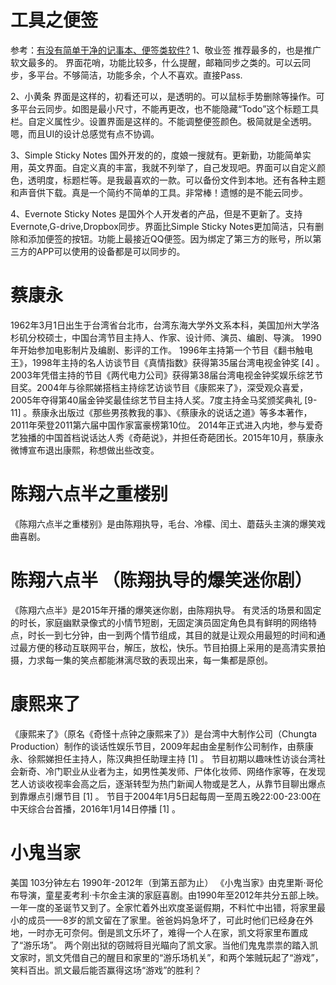 # 工具之便签

参考：[有没有简单干净的记事本、便签类软件?](https://www.zhihu.com/question/271702956/answer/570135466)
1、敬业签
推荐最多的，也是推广软文最多的。
界面花哨，功能比较多，什么提醒，邮箱同步之类的。可以云同步，多平台。不够简洁，功能多余，个人不喜欢。直接Pass.

2、小黄条
界面是这样的，初看还可以，是透明的。可以鼠标手势删除等操作。可多平台云同步。如图是最小尺寸，不能再更改，也不能隐藏“Todo”这个标题工具栏。自定义属性少。设置界面是这样的。不能调整便签颜色。极简就是全透明。嗯，而且UI的设计总感觉有点不协调。

3、Simple Sticky Notes
国外开发的的，度娘一搜就有。更新勤，功能简单实用，英文界面。自定义真的丰富，我就不列举了，自己发现吧。界面可以自定义颜色，透明度，标题栏等。是我最喜欢的一款。可以备份文件到本地。还有各种主题和声音供下载。真是一个简约不简单的工具。非常棒！遗憾的是不能云同步。

4、Evernote Sticky Notes
是国外个人开发者的产品，但是不更新了。支持Evernote,G-drive,Dropbox同步。界面比Simple Sticky Notes更加简洁，只有删除和添加便签的按钮。功能上最接近QQ便签。因为绑定了第三方的账号，所以第三方的APP可以使用的设备都是可以同步的。














# 蔡康永
1962年3月1日出生于台湾省台北市，台湾东海大学外文系本科，美国加州大学洛杉矶分校硕士，中国台湾节目主持人、作家、设计师、演员、编剧、导演。
1990年开始参加电影制片及编剧、影评的工作。 1996年主持第一个节目《翻书触电王》，1998年主持的名人访谈节目《真情指数》获得第35届台湾电视金钟奖 [4]  。2003年凭借主持的节目《两代电力公司》获得第38届台湾电视金钟奖娱乐综艺节目奖。2004年与徐熙娣搭档主持综艺访谈节目《康熙来了》，深受观众喜爱，2005年夺得第40届金钟奖最佳综艺节目主持人奖。7度主持金马奖颁奖典礼 [9-11]  。蔡康永出版过《那些男孩教我的事》、《蔡康永的说话之道》等多本著作，2011年荣登2011第六届中国作家富豪榜第10位。
2014年正式进入内地，参与爱奇艺独播的中国首档说话达人秀《奇葩说》，并担任奇葩团长。2015年10月，蔡康永微博宣布退出康熙，称想做出些改变。

# 陈翔六点半之重楼别 
《陈翔六点半之重楼别》是由陈翔执导，毛台、冷檬、闰土、蘑菇头主演的爆笑戏曲喜剧。

# 陈翔六点半 （陈翔执导的爆笑迷你剧） 
《陈翔六点半》是2015年开播的爆笑迷你剧，由陈翔执导。
有灵活的场景和固定的时长，家庭幽默录像式的小情节短剧，无固定演员固定角色具有鲜明的网络特点，时长一到七分钟，由一到两个情节组成，其目的就是让观众用最短的时间和通过最方便的移动互联网平台，解压，放松，快乐。节目拍摄上采用的是高清实景拍摄，力求每一集的笑点都能淋漓尽致的表现出来，每一集都是原创。

# 康熙来了 
《康熙来了》（原名《奇怪十点钟之康熙来了》）是台湾中大制作公司（Chungta Production）制作的谈话性娱乐节目，2009年起由金星制作公司制作，由蔡康永、徐熙娣担任主持人，陈汉典担任助理主持 [1]  。
节目初期以趣味性访谈台湾社会新奇、冷门职业从业者为主，如男性美发师、尸体化妆师、网络作家等，在发现艺人访谈收视率会高之后，逐渐转型为热门新闻人物或是艺人，从靠节目聊出爆点到靠爆点引爆节目 [1]  。
节目于2004年1月5日起每周一至周五晚22:00-23:00在中天综合台首播，2016年1月14日停播 [1]  。

# 小鬼当家 
美国 103分钟左右 1990年-2012年（到第五部为止）
《小鬼当家》由克里斯·哥伦布导演，童星麦考利·卡尔金主演的家庭喜剧。由1990年至2012年共分五部上映。
一年一度的圣诞节又到了。全家忙着外出欢度圣诞假期，不料忙中出错，将家里最小的成员——8岁的凯文留在了家里。爸爸妈妈急坏了，可此时他们已经身在外地，一时亦无可奈何。倒是凯文乐坏了，难得一个人在家，凯文将家里布置成了“游乐场”。 两个刚出狱的窃贼将目光瞄向了凯文家。当他们鬼鬼祟祟的踏入凯文家时，凯文凭借自己的醒目和家里的“游乐场机关”，和两个笨贼玩起了“游戏”，笑料百出。凯文最后能否赢得这场“游戏”的胜利？



